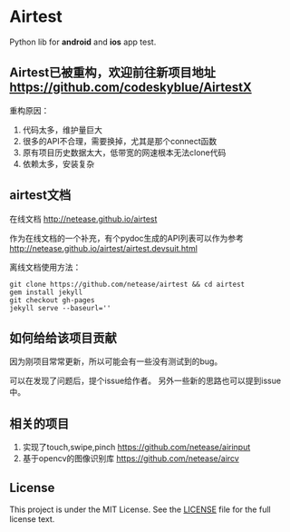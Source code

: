 Airtest
=====
Python lib for **android** and **ios** app test.

## Airtest已被重构，欢迎前往新项目地址 <https://github.com/codeskyblue/AirtestX>
重构原因：

1. 代码太多，维护量巨大
2. 很多的API不合理，需要换掉，尤其是那个connect函数
3. 原有项目历史数据太大，低带宽的网速根本无法clone代码
4. 依赖太多，安装复杂

## airtest文档
在线文档 <http://netease.github.io/airtest>

作为在线文档的一个补充，有个pydoc生成的API列表可以作为参考
 <http://netease.github.io/airtest/airtest.devsuit.html>

离线文档使用方法：

	git clone https://github.com/netease/airtest && cd airtest
	gem install jekyll
	git checkout gh-pages
	jekyll serve --baseurl=''

## 如何给给该项目贡献
因为刚项目常常更新，所以可能会有一些没有测试到的bug。

可以在发现了问题后，提个issue给作者。 另外一些新的思路也可以提到issue中。

## 相关的项目
1. 实现了touch,swipe,pinch <https://github.com/netease/airinput>
2. 基于opencv的图像识别库 <https://github.com/netease/aircv>

## License
This project is under the MIT License. See the [LICENSE](LICENSE) file for the full license text.

